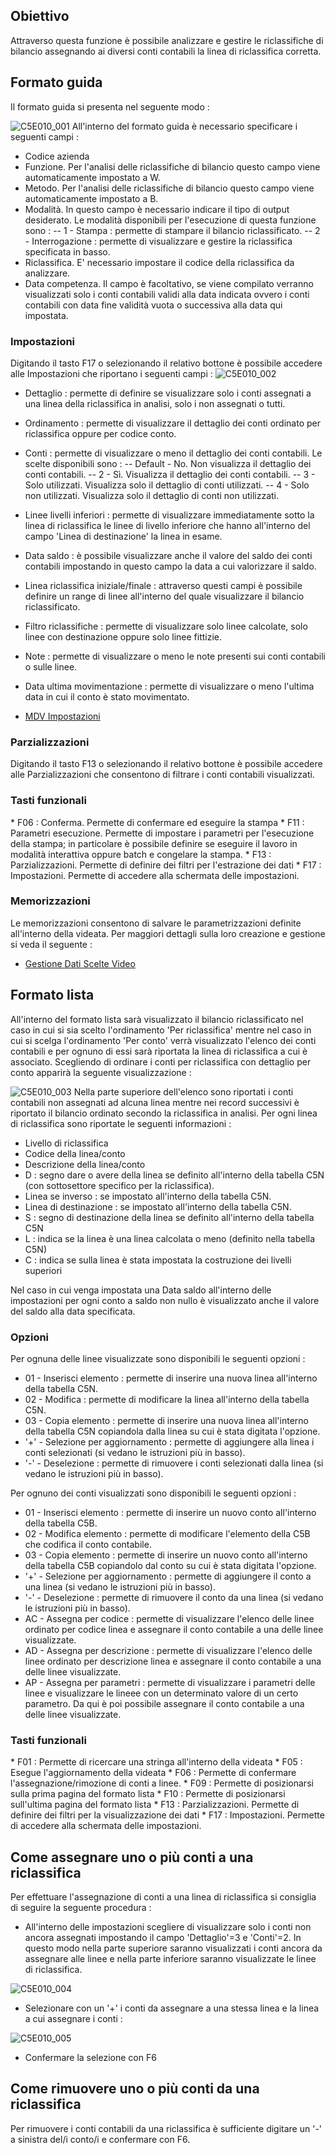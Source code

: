 ## Obiettivo

Attraverso questa funzione è possibile analizzare e gestire le riclassifiche di bilancio assegnando ai diversi conti contabili la linea di riclassifica corretta.

## Formato guida

Il formato guida si presenta nel seguente modo : 

![C5E010_001](http://doc.smeup.com/immagini/MBDOC_OGG-P_C5NOWB0/C5E010_001.png)
All'interno del formato guida è necessario specificare i seguenti campi : 

 - Codice azienda
 - Funzione. Per l'analisi delle riclassifiche di bilancio questo campo viene automaticamente impostato a W.
 - Metodo. Per l'analisi delle riclassifiche di bilancio questo campo viene automaticamente impostato a B.
 - Modalità. In questo campo è necessario indicare il tipo di output desiderato. Le modalità disponibili per l'esecuzione di questa funzione sono : 
 -- 1 - Stampa :  permette di stampare il bilancio riclassificato.
 -- 2 - Interrogazione :  permette di visualizzare e gestire la riclassifica specificata in basso.
- Riclassifica. E' necessario impostare il codice della riclassifica da analizzare.
- Data competenza. Il campo è facoltativo, se viene compilato verranno visualizzati solo i conti contabili validi alla data indicata ovvero i conti contabili con data fine validità vuota o successiva alla data qui impostata.


### Impostazioni
Digitando il tasto F17 o selezionando il relativo bottone è possibile accedere alle Impostazioni che riportano i seguenti campi : 
![C5E010_002](http://doc.smeup.com/immagini/MBDOC_OGG-P_C5NOWB0/C5E010_002.png)
 - Dettaglio :  permette di definire se visualizzare solo i conti assegnati a una linea della riclassifica in analisi, solo i non assegnati o tutti.
 - Ordinamento :  permette di visualizzare il dettaglio dei conti ordinato per riclassifica oppure per codice conto.
 - Conti :  permette di visualizzare o meno il dettaglio dei conti contabili. Le scelte disponibili sono : 
 -- Default - No. Non visualizza il dettaglio dei conti contabili.
 -- 2 - Sì. Visualizza il dettaglio dei conti contabili.
 -- 3 - Solo utilizzati. Visualizza solo il dettaglio di conti utilizzati.
 -- 4 - Solo non utilizzati. Visualizza solo il dettaglio di conti non utilizzati.
 - Linee livelli inferiori :  permette di visualizzare immediatamente sotto la linea di riclassifica le linee di livello inferiore che hanno all'interno del campo 'Linea di destinazione' la linea in esame.
 - Data saldo :  è possibile visualizzare anche il valore del saldo dei conti contabili impostando in questo campo la data a cui valorizzare il saldo.
 - Linea riclassifica iniziale/finale :  attraverso questi campi è possibile definire un range di linee all'interno del quale visualizzare il bilancio riclassificato.
 - Filtro riclassifiche :  permette di visualizzare solo linee calcolate, solo linee con destinazione oppure solo linee fittizie.
 - Note :  permette di visualizzare o meno le note presenti sui conti contabili o sulle linee.
 - Data ultima movimentazione :  permette di visualizzare o meno l'ultima data in cui il conto è stato movimentato.


- [MDV Impostazioni](Sorgenti/DOC_OPE/TA/B£AMO/C5C010_01)

### Parzializzazioni

Digitando il tasto F13 o selezionando il relativo bottone è possibile accedere alle Parzializzazioni che consentono di filtrare i conti contabili visualizzati.


### Tasti funzionali

 \* F06 :  Conferma. Permette di confermare ed eseguire la stampa
 \* F11 :  Parametri esecuzione. Permette di impostare i parametri per l'esecuzione della stampa; in particolare è possibile definire se eseguire il lavoro in modalità interattiva oppure batch e congelare la stampa.
 \* F13 :  Parzializzazioni. Permette di definire dei filtri per l'estrazione dei dati
 \* F17 :  Impostazioni. Permette di accedere alla schermata delle impostazioni.

### Memorizzazioni

Le memorizzazioni consentono di salvare le parametrizzazioni definite all'interno della videata. Per maggiori dettagli sulla loro creazione e gestione si veda il seguente : 

- [Gestione Dati Scelte Video](Sorgenti/DOC/OJ/PGM/B£MDV0)


## Formato lista

All'interno del formato lista sarà visualizzato il bilancio riclassificato nel caso in cui si sia scelto l'ordinamento 'Per riclassifica' mentre nel caso in cui si scelga l'ordinamento 'Per conto' verrà visualizzato l'elenco dei conti contabili e per ognuno di essi sarà riportata la linea di riclassifica a cui è associato.
Scegliendo di ordinare i conti per riclassifica con dettaglio per conto apparirà la seguente visualizzazione : 

![C5E010_003](http://doc.smeup.com/immagini/MBDOC_OGG-P_C5NOWB0/C5E010_003.png)
Nella parte superiore dell'elenco sono riportati i conti contabili non assegnati ad alcuna linea mentre nei record successivi è riportato il bilancio ordinato secondo la riclassifica in analisi.
Per ogni linea di riclassifica sono riportate le seguenti informazioni : 

 - Livello di riclassifica
 - Codice della linea/conto
 - Descrizione della linea/conto
 - D :  segno dare o avere della linea se definito all'interno della tabella C5N (con sottosettore specifico per la riclassifica).
 - Linea se inverso :  se impostato all'interno della tabella C5N.
 - Linea di destinazione :  se impostato all'interno della tabella C5N.
 - S :  segno di destinazione della linea se definito all'interno della tabella C5N
 - L :  indica se la linea è una linea calcolata o meno (definito nella tabella C5N)
 - C :  indica se sulla linea è stata impostata la costruzione dei livelli superiori


Nel caso in cui venga impostata una Data saldo all'interno delle impostazioni per ogni conto a saldo non nullo è visualizzato anche il valore del saldo alla data specificata.


### Opzioni

Per ognuna delle linee visualizzate sono disponibili le seguenti opzioni : 


 - 01 - Inserisci elemento :  permette di inserire una nuova linea all'interno della tabella C5N.
 - 02 - Modifica :  permette di modificare la linea all'interno della tabella C5N.
 - 03 - Copia elemento :  permette di inserire una nuova linea all'interno della tabella C5N copiandola dalla linea su cui è stata digitata l'opzione.
- '+' - Selezione per aggiornamento :  permette di aggiungere alla linea i conti selezionati (si vedano le istruzioni più in basso).
- '-' - Deselezione :  permette di rimuovere i conti selezionati dalla linea (si vedano le istruzioni più in basso).


Per ognuno dei conti visualizzati sono disponibili le seguenti opzioni : 


 - 01 - Inserisci elemento :  permette di inserire un nuovo conto all'interno della tabella C5B.
 - 02 - Modifica elemento :  permette di modificare l'elemento della C5B che codifica il conto contabile.
 - 03 - Copia elemento :  permette di inserire un nuovo conto all'interno della tabella C5B copiandolo dal conto su cui è stata digitata l'opzione.
- '+' - Selezione per aggiornamento :  permette di aggiungere il conto a una linea (si vedano le istruzioni più in basso).
- '-' - Deselezione :  permette di rimuovere il conto da una linea (si vedano le istruzioni più in basso).
- AC - Assegna per codice :  permette di visualizzare l'elenco delle linee ordinato per codice linea e assegnare il conto contabile a una delle linee visualizzate.
- AD - Assegna per descrizione :  permette di visualizzare l'elenco delle linee ordinato per descrizione linea e assegnare il conto contabile a una delle linee visualizzate.
- AP - Assegna per parametri :  permette di visualizzare i parametri delle linee e visualizzare le lineee con un determinato valore di un certo parametro. Da qui è poi possibile assegnare il conto contabile a una delle linee visualizzate.

### Tasti funzionali

 \* F01 :  Permette di ricercare una stringa all'interno della videata
 \* F05 :  Esegue l'aggiornamento della videata
 \* F06 :  Permette di confermare l'assegnazione/rimozione di conti a linee.
 \* F09 :  Permette di posizionarsi sulla prima pagina del formato lista
 \* F10 :  Permette di posizionarsi sull'ultima pagina del formato lista
 \* F13 :  Parzializzazioni. Permette di definire dei filtri per la visualizzazione dei dati
 \* F17 :  Impostazioni. Permette di accedere alla schermata delle impostazioni.

## Come assegnare uno o più conti a una riclassifica

Per effettuare l'assegnazione di conti a una linea di riclassifica si consiglia di seguire la seguente procedura : 

- All'interno delle impostazioni scegliere di visualizzare solo i conti non ancora assegnati impostando il campo 'Dettaglio'=3 e 'Conti'=2. In questo modo nella parte superiore saranno visualizzati i conti ancora da assegnare alle linee e nella parte inferiore saranno visualizzate le linee di riclassifica.

![C5E010_004](http://doc.smeup.com/immagini/MBDOC_OGG-P_C5NOWB0/C5E010_004.png)
- Selezionare con un '+' i conti da assegnare a una stessa linea e la linea a cui assegnare i conti : 

![C5E010_005](http://doc.smeup.com/immagini/MBDOC_OGG-P_C5NOWB0/C5E010_005.png)
- Confermare la selezione con F6


## Come rimuovere  uno o più conti da una riclassifica

Per rimuovere i conti contabili da una riclassifica è sufficiente digitare un '-' a sinistra del/i conto/i e confermare con F6.




